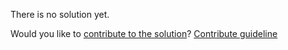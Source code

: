
There is no solution yet.

Would you like to [contribute to the solution](https://github.com/BFEdev/BFE.dev-solutions/blob/main/problem/implement-quick-sort_en.md)? [Contribute guideline](https://github.com/BFEdev/BFE.dev-solutions#how-to-contribute)
